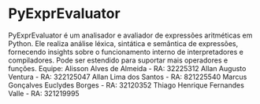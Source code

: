 # PyExprEvaluator
PyExprEvaluator é um analisador e avaliador de expressões aritméticas em Python. Ele realiza análise léxica, sintática e semântica de expressões, fornecendo insights sobre o funcionamento interno de interpretadores e compiladores. Pode ser estendido para suportar mais operadores e funções.
Equipe:
Alisson Alves de Almeida - RA: 32225312 
Allan Augusto Ventura - RA: 322125047 
Allan Lima dos Santos - RA: 821225540
Marcus Gonçalves Euclydes Borges - RA: 32120352
Thiago Henrique Fernandes Valle - RA: 321219995
